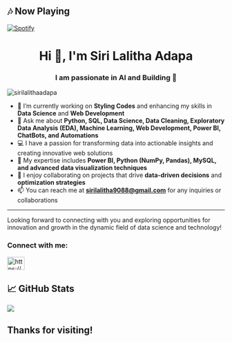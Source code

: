 
## 🎶 Now Playing

[![Spotify](https://novatorem.vercel.app/api/spotify)](https://open.spotify.com/user/r6emdn0hviwjytufnr9f2ck51)


<h1 align="center">Hi 👋, I'm Siri Lalitha Adapa</h1>
<h3 align="center">I am passionate in AI  and Building 🤖</h3>

<p align="left"> <img src="https://komarev.com/ghpvc/?username=sirilalithaadapa&label=Profile%20views&color=0e75b6&style=flat" alt="sirilalithaadapa" /> </p>

- 🌱 I’m currently working on **Styling Codes** and enhancing my skills in **Data Science** and **Web Development**
- 💬 Ask me about **Python, SQL, Data Science, Data Cleaning, Exploratory Data Analysis (EDA), Machine Learning, Web Development, Power BI, ChatBots, and Automations**
- 💻 I have a passion for transforming data into actionable insights and creating innovative web solutions
- 🎯 My expertise includes **Power BI, Python (NumPy, Pandas), MySQL, and advanced data visualization techniques**
- 🚀 I enjoy collaborating on projects that drive **data-driven decisions** and **optimization strategies**
- 📫 You can reach me at **sirilalitha9088@gmail.com** for any inquiries or collaborations

---

Looking forward to connecting with you and exploring opportunities for innovation and growth in the dynamic field of data science and technology!

<h3 align="left">Connect with me:</h3>
<p align="left">
<a href="https://www.linkedin.com/in/sirilalithaadapa/" target="blank"><img align="center" src="https://raw.githubusercontent.com/rahuldkjain/github-profile-readme-generator/master/src/images/icons/Social/linked-in-alt.svg" alt="https://www.linkedin.com/in/sirilalithaadapa/" height="30" width="40" /></a>
</p>

<!-- GitHub Stats -->
## 📈 GitHub Stats

<p> <img align="center" src='https://github-readme-stats.vercel.app/api?username=sirilalithaadapa&show_icons=true'/>
  
<!--  <img align="center" src="https://github-readme-streak-stats.herokuapp.com/?user=sirilalithaadapa&" alt="sirilalithaadapa's Stats" /></p>-->

## Thanks for visiting!

